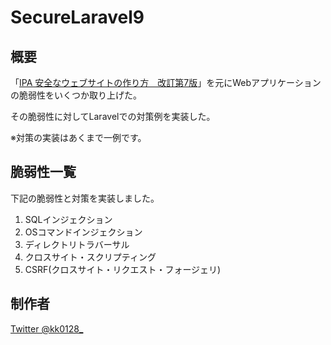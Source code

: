 # SecureLaravel9

## 概要

「[IPA 安全なウェブサイトの作り方　改訂第7版](https://www.ipa.go.jp/security/vuln/websecurity/ug65p900000196e2-att/000017316.pdf)」を元にWebアプリケーションの脆弱性をいくつか取り上げた。

その脆弱性に対してLaravelでの対策例を実装した。

※対策の実装はあくまで一例です。

## 脆弱性一覧

下記の脆弱性と対策を実装しました。

1. SQLインジェクション
2. OSコマンドインジェクション
3. ディレクトリトラバーサル
4. クロスサイト・スクリプティング
5. CSRF(クロスサイト・リクエスト・フォージェリ)

## 制作者

[Twitter @kk0128_](https://twitter.com/kk0128_)
